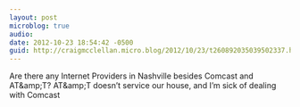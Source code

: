 ```yaml
---
layout: post
microblog: true
audio: 
date: 2012-10-23 18:54:42 -0500
guid: http://craigmcclellan.micro.blog/2012/10/23/t260892035039502337.html
---
```

Are there any Internet Providers in Nashville besides Comcast and AT&amp;amp;T? AT&amp;amp;T doesn’t service our house, and I’m sick of dealing with Comcast
